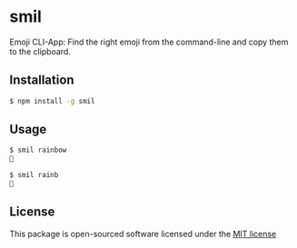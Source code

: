 # smil

Emoji CLI-App: Find the right emoji from the command-line and copy them to the clipboard.

## Installation

```bash
$ npm install -g smil
```

## Usage

```bash
$ smil rainbow
🌈

$ smil rainb
🌈
```

## License
This package is open-sourced software licensed under the [MIT license](http://opensource.org/licenses/MIT)